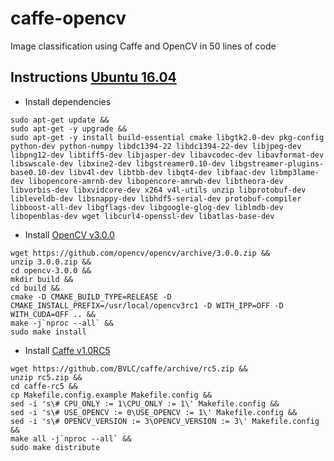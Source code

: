 # caffe-opencv
Image classification using Caffe and OpenCV in 50 lines of code

## Instructions [Ubuntu 16.04](http://releases.ubuntu.com/16.04/)
* Install dependencies
```
sudo apt-get update &&
sudo apt-get -y upgrade &&
sudo apt-get -y install build-essential cmake libgtk2.0-dev pkg-config python-dev python-numpy libdc1394-22 libdc1394-22-dev libjpeg-dev libpng12-dev libtiff5-dev libjasper-dev libavcodec-dev libavformat-dev libswscale-dev libxine2-dev libgstreamer0.10-dev libgstreamer-plugins-base0.10-dev libv4l-dev libtbb-dev libqt4-dev libfaac-dev libmp3lame-dev libopencore-amrnb-dev libopencore-amrwb-dev libtheora-dev libvorbis-dev libxvidcore-dev x264 v4l-utils unzip libprotobuf-dev libleveldb-dev libsnappy-dev libhdf5-serial-dev protobuf-compiler libboost-all-dev libgflags-dev libgoogle-glog-dev liblmdb-dev libopenblas-dev wget libcurl4-openssl-dev libatlas-base-dev
```
* Install [OpenCV v3.0.0](https://github.com/opencv/opencv/archive/3.0.0.zip)
```
wget https://github.com/opencv/opencv/archive/3.0.0.zip &&
unzip 3.0.0.zip &&
cd opencv-3.0.0 &&
mkdir build && 
cd build && 
cmake -D CMAKE_BUILD_TYPE=RELEASE -D CMAKE_INSTALL_PREFIX=/usr/local/opencv3rc1 -D WITH_IPP=OFF -D WITH_CUDA=OFF .. && 
make -j`nproc --all` && 
sudo make install
```
* Install [Caffe v1.0RC5](https://github.com/BVLC/caffe/archive/rc5.zip)
```
wget https://github.com/BVLC/caffe/archive/rc5.zip &&
unzip rc5.zip &&
cd caffe-rc5 &&
cp Makefile.config.example Makefile.config &&
sed -i 's\# CPU_ONLY := 1\CPU_ONLY := 1\' Makefile.config &&
sed -i 's\# USE_OPENCV := 0\USE_OPENCV := 1\' Makefile.config &&
sed -i 's\# OPENCV_VERSION := 3\OPENCV_VERSION := 3\' Makefile.config &&
make all -j`nproc --all` &&
sudo make distribute
```
